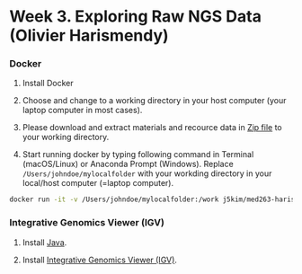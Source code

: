 # Week 3. Exploring Raw NGS Data (Olivier Harismendy)



### Docker

1. Install Docker

2. Choose and change to a working directory in your host computer (your laptop computer in most cases).

3. Please download and extract materials and recource data in [Zip file](https://ucsdcloud-my.sharepoint.com/:u:/g/personal/j5kim_ucsd_edu/EXR69n7AktVGuR3Gb0Oo_SMBYUWoPWYS5ZQpqOEMxKGyCQ) to your working directory.

4. Start running docker by typing following command in Terminal (macOS/Linux) or Anaconda Prompt (Windows). Replace `/Users/johndoe/mylocalfolder` with your workding directory in your local/host computer (=laptop computer).
```bash
docker run -it -v /Users/johndoe/mylocalfolder:/work j5kim/med263-harismendy /bin/bash
```


### Integrative Genomics Viewer (IGV)

1. Install [Java](https://www.java.com/en/download).

2. Install [Integrative Genomics Viewer (IGV)](http://software.broadinstitute.org/software/igv/download).
